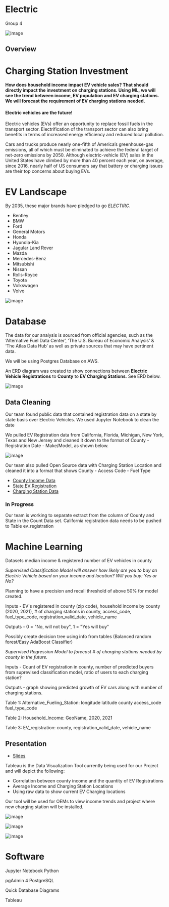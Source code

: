 # Electric
Group 4 



![image](https://github.com/TSheridan01/Electric2/blob/1122ea20914e10c1787b96e5cf800c9d38a6615b/Images/Bolt1.png)


## Overview 

# Charging Station Investment 

**How does household income impact EV vehicle sales? That should directly impact the investment on charging stations.
Using ML, we will see the trend between income, EV population and EV charging stations.
We will forecast the requirement of EV charging stations needed.**


#### Electric vehicles are the future!

Electric vehicles (EVs) offer an opportunity to replace fossil fuels in the transport sector. Electrification of the transport sector can also bring benefits in terms of increased energy efficiency and reduced local pollution.

Cars and trucks produce nearly one-fifth of America’s greenhouse-gas emissions, all of which must be eliminated to achieve the federal target of net-zero emissions by 2050. Although electric-vehicle (EV) sales in the United States have climbed by more than 40 percent each year, on average, since 2016, nearly half of US consumers say that battery or charging issues are their top concerns about buying EVs.


# EV Landscape 


By 2035, these major brands have pledged to go *ELECTIRC*.

- Bentley
- BMW
- Ford
- General Motors
- Honda
- Hyundia-Kia
- Jagular Land Rover
- Mazda
- Mercedes-Benz
- Mitsubishi
- Nissan
- Rolls-Royce
- Toyota
- Volkswagen
- Volvo



![image](https://github.com/TSheridan01/Electric2/blob/5ac605bee43303fa88732d96de8f2f40c228a218/Images/OEMMarketShare.png)



# Database

The data for our analysis is sourced from official agencies, such as the ‘Alternative Fuel Data Center’, ‘The U.S. Bureau of Economic Analysis’ & ‘The Atlas Data Hub’ as well as private sources that may have pertinent data. 

We will be using Postgres Database on AWS. 


An ERD diagram was created to show connections between **Electric Vehicle Registrations** to **County** to **EV Charging Stations**. 
See ERD below.



![image](https://github.com/TSheridan01/Electric2/blob/ca46e6ac2f124243c01026ec6c34847654872e11/Images/QuickDBD-export_v1.png)


## Data Cleaning 

Our team found public data that contained registration data on a state by state basis over Electric Vehicles. We used Jupyter Notebook to clean the date 

We pulled EV Registration data from California, Florida, Michigan, New York, Texas and New Jersey and cleaned it down to the format of County - Registration Date - Make/Model, as shown below.

![image](https://github.com/TSheridan01/Electric2/blob/c7d4acf613f3db4d1138cc520b001e60e751e239/Images/Mi%20ScreenShot.png)

Our team also pulled Open Source data with Charging Station Location and cleaned it into a format that shows County - Access Code - Fuel Type



- [County Income Data](https://www.bea.gov/data/income-saving/personal-income-county-metro-and-other-areas)
- [State EV Registration](https://www.atlasevhub.com/materials/state-ev-registration-data/#data)
- [Charging Station Data](https://data-usdot.opendata.arcgis.com/datasets/alternative-fueling-stations/explore?location=2.113167%2C-44.582273%2C2.00&showTable=true)


### In Progress

Our team is working to separate extract from the column of County and State in the Count Data set. 
California registration data needs to be pushed to Table ev_registration 




# Machine Learning 


Datasets median income & registered number of EV vehicles in county

*Supervised Classification Model will answer how likely are you to buy an Electric Vehicle based on your income and location? Will you buy: Yes or No?*

Planning to have a precision and recall threshold of above 50% for model created. 

Inputs - EV's registered in county (zip code), household income by county (2020, 2021), # of charging stations in county, access_code,
fuel_type_code, registration_valid_date, vehicle_name

Outputs - 0 = "No, will not buy", 1 = "Yes will buy" 

Possibly create decision tree using info from tables (Balanced random forest/Easy AdaBoost Classifier) 

*Supervised Regression Model to forecast # of charging stations needed by county in the future.* 

Inputs - Count of EV registration in county, number of predicted buyers from suprevised classification model, ratio of users to each charging station? 

Outputs - graph showing predicted growth of EV cars along with number of charging stations. 

Table 1: Alternative_Fueling_Station:
longitude
latitude
county
access_code
fuel_type_code

Table 2: Household_Income:
GeoName, 2020, 2021

Table 3: EV_registration:
county, registration_valid_date, vehicle_name


## Presentation   


- [Slides](https://docs.google.com/presentation/d/1Kmcz95mzre-Fv05gxPSwaaPtrRXq5b-j/edit#slide=id.p1)


Tableau is the Data Visualization Tool currently being used for our Project and will depict the following:

- Correlation between county income and the quantity of EV Registrations
- Average Income and Charging Station Locations 
- Using raw data to show current EV Charging locations 

Our tool will be used for OEMs to view income trends and project where new charging station will be installed.


![image](https://github.com/TSheridan01/Electric2/blob/4d3bbadc5b7e760e0176841ca6dad822771dee08/Images/CStations1.png)


![image](https://github.com/TSheridan01/Electric2/blob/609ca33c5ad7eaf08c8295b29bb29bad4128f675/Images/Slides1.png)


![image](https://github.com/TSheridan01/Electric2/blob/609ca33c5ad7eaf08c8295b29bb29bad4128f675/Images/Slides2.png)



# Software

Jupyter Notebook
  Python
  
pgAdmin 4
  PostgreSQL

Quick Database Diagrams

Tableau




